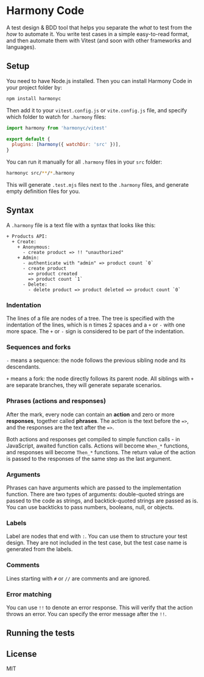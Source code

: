 # Harmony Code

A test design & BDD tool that helps you separate the _what_ to test from the _how_ to automate it. You write test cases in a simple easy-to-read format, and then automate them with Vitest (and soon with other frameworks and languages).

## Setup

You need to have Node.js installed. Then you can install Harmony Code in your project folder by:

```bash
npm install harmonyc
```

Then add it to your `vitest.config.js` or `vite.config.js` file, and specify which folder to watch for `.harmony` files:

```js
import harmony from 'harmonyc/vitest'

export default {
  plugins: [harmony({ watchDir: 'src' })],
}
```

You can run it manually for all `.harmony` files in your `src` folder:

```bash
harmonyc src/**/*.harmony
```

This will generate `.test.mjs` files next to the `.harmony` files, and generate empty definition files for you.

## Syntax

A `.harmony` file is a text file with a syntax that looks like this:

```
+ Products API:
  + Create:
    + Anonymous:
      - create product => !! "unauthorized"
    + Admin:
      - authenticate with "admin" => product count `0`
      - create product
        => product created
        => product count `1`
      - Delete:
        - delete product => product deleted => product count `0`
```

### Indentation

The lines of a file are nodes of a tree. The tree is specified with the indentation of the lines, which is n times 2 spaces and a `+` or `-` with one more space. The `+` or `-` sign is considered to be part of the indentation.

### Sequences and forks

`-` means a sequence: the node follows the previous sibling node and its descendants.

`+` means a fork: the node directly follows its parent node. All siblings with `+` are separate branches, they will generate separate scenarios.

### Phrases (actions and responses)

After the mark, every node can contain an **action** and zero or more **responses**, together called **phrases**. The action is the text before the `=>`, and the responses are the text after the `=>`.

Both actions and responses get compiled to simple function calls - in JavaScript, awaited function calls. Actions will become `When_*` functions, and responses will become `Then_*` functions. The return value of the action is passed to the responses of the same step as the last argument.

### Arguments

Phrases can have arguments which are passed to the implementation function. There are two types of arguments: double-quoted strings are passed to the code as strings, and backtick-quoted strings are passed as is. You can use backticks to pass numbers, booleans, null, or objects.

### Labels

Label are nodes that end with `:`. You can use them to structure your test design.
They are not included in the test case, but the test case name is generated from the labels.

### Comments

Lines starting with `#` or `//` are comments and are ignored.

### Error matching

You can use `!!` to denote an error response. This will verify that the action throws an error. You can specify the error message after the `!!`.

## Running the tests

## License

MIT
